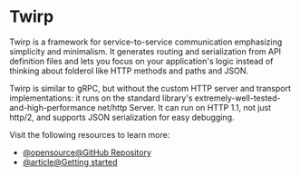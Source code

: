 # Twirp

Twirp is a framework for service-to-service communication emphasizing simplicity and minimalism. It generates routing and serialization from API definition files and lets you focus on your application's logic instead of thinking about folderol like HTTP methods and paths and JSON.

Twirp is similar to gRPC, but without the custom HTTP server and transport implementations: it runs on the standard library's extremely-well-tested-and-high-performance net/http Server. It can run on HTTP 1.1, not just http/2, and supports JSON serialization for easy debugging.

Visit the following resources to learn more:

- [@opensource@GitHub Repository](https://github.com/twitchtv/twirp)
- [@article@Getting started](https://twitchtv.github.io/twirp/docs/intro.html)
